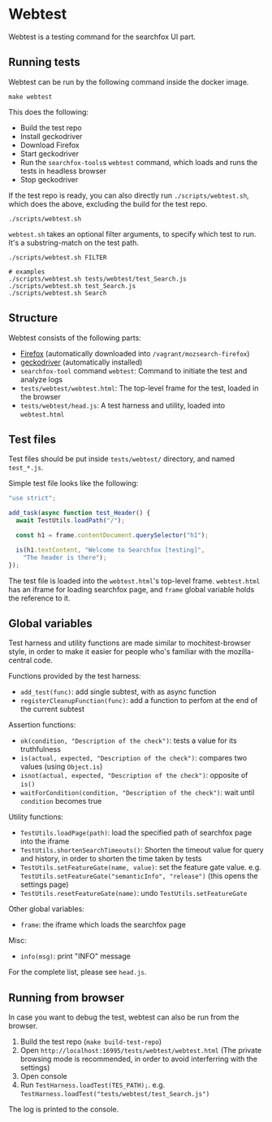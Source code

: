 # Webtest

Webtest is a testing command for the searchfox UI part.

## Running tests

Webtest can be run by the following command inside the docker image.

```
make webtest
```

This does the following:
  * Build the test repo
  * Install geckodriver
  * Download Firefox
  * Start geckodriver
  * Run the `searchfox-tools`s `webtest` command, which loads and runs the tests in headless browser
  * Stop geckodriver

If the test repo is ready, you can also directly run `./scripts/webtest.sh`, which does the above, excluding the build for the test repo.

```
./scripts/webtest.sh
```

`webtest.sh` takes an optional filter arguments, to specify which test to run.
It's a substring-match on the test path.

```
./scripts/webtest.sh FILTER

# examples
./scripts/webtest.sh tests/webtest/test_Search.js
./scripts/webtest.sh test_Search.js
./scripts/webtest.sh Search
```

## Structure

Webtest consists of the following parts:
  * [Firefox](https://www.mozilla.org/en-US/firefox/) (automatically downloaded into `/vagrant/mozsearch-firefox`)
  * [geckodriver](https://github.com/mozilla/geckodriver) (automatically installed)
  * `searchfox-tool` command `webtest`: Command to initiate the test and analyze logs
  * `tests/webtest/webtest.html`: The top-level frame for the test, loaded in the browser
  * `tests/webtest/head.js`: A test harness and utility, loaded into `webtest.html`

## Test files

Test files should be put inside `tests/webtest/` directory, and named `test_*.js`.

Simple test file looks like the following:

```js
"use strict";

add_task(async function test_Header() {
  await TestUtils.loadPath("/");

  const h1 = frame.contentDocument.querySelector("h1");

  is(h1.textContent, "Welcome to Searchfox [testing]",
    "The header is there");
});
```

The test file is loaded into the `webtest.html`'s top-level frame.
`webtest.html` has an iframe for loading searchfox page, and `frame` global variable
holds the reference to it.

## Global variables

Test harness and utility functions are made similar to mochitest-browser style,
in order to make it easier for people who's familiar with the mozilla-central code.

Functions provided by the test harness:

  * `add_test(func)`: add single subtest, with as async function
  * `registerCleanupFunction(func)`: add a function to perfom at the end of the current subtest

Assertion functions:

  * `ok(condition, "Description of the check")`: tests a value for its truthfulness
  * `is(actual, expected, "Description of the check")`:  compares two values (using `Object.is`)
  * `isnot(actual, expected, "Description of the check")`: opposite of `is()`
  * `waitForCondition(condition, "Description of the check")`: wait until `condition` becomes true

Utility functions:

  * `TestUtils.loadPage(path)`: load the specified path of searchfox page into the iframe
  * `TestUtils.shortenSearchTimeouts()`: Shorten the timeout value for query and history, in order to shorten the time taken by tests
  * `TestUtils.setFeatureGate(name, value)`: set the feature gate value. e.g. `TestUtils.setFeatureGate("semanticInfo", "release")`  (this opens the settings page)
  * `TestUtils.resetFeatureGate(name)`: undo `TestUtils.setFeatureGate`

Other global variables:

  * `frame`: the iframe which loads the searchfox page

Misc:

  * `info(msg)`: print "INFO" message

For the complete list, please see `head.js`.

## Running from browser

In case you want to debug the test, webtest can also be run from the browser.

  1. Build the test repo (`make build-test-repo`)
  2. Open `http://localhost:16995/tests/webtest/webtest.html` (The private browsing mode is recommended, in order to avoid interferring with the settings)
  3. Open console
  4. Run `TestHarness.loadTest(TES_PATH);`.  e.g. `TestHarness.loadTest("tests/webtest/test_Search.js")`

The log is printed to the console.
